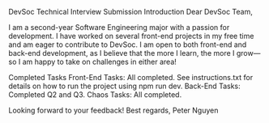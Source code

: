 DevSoc Technical Interview Submission
Introduction
Dear DevSoc Team,

I am a second-year Software Engineering major with a passion for development. I have worked on several front-end projects in my free time and am eager to contribute to DevSoc. I am open to both front-end and back-end development, as I believe that the more I learn, the more I grow—so I am happy to take on challenges in either area!

Completed Tasks
Front-End Tasks: All completed. See instructions.txt for details on how to run the project using npm run dev.
Back-End Tasks: Completed Q2 and Q3.
Chaos Tasks: All completed.

Looking forward to your feedback!
Best regards,
Peter Nguyen


